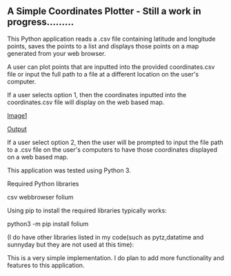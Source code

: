 ## A Simple Coordinates Plotter - Still a work in progress.........

This Python application reads a .csv file containing latitude and longitude points, saves the points to a list and displays those points on a map generated from your web browser.

A user can plot points that are inputted into the provided coordinates.csv file or input the full path to a file at a different location on the user's computer.


If a user selects option 1, then the coordinates inputted into the coordinates.csv file will display on the web based map.

[Image1](https://github.com/bwilliams4428/Python-Projects/blob/main/A%20Simple%20Coordinates%20Plotter/ThePlotter/option1.PNG)

[Output](https://github.com/bwilliams4428/Python-Projects/blob/main/A%20Simple%20Coordinates%20Plotter/ThePlotter/Capture1.PNG)


If a user select option 2, then the user will be prompted to input the file path to a .csv file on the user's computers to have those coordinates displayed on a web based map.






This application was tested using Python 3. 


Required Python libraries

csv
webbrowser
folium

Using pip to install the required libraries typically works:

python3 -m pip install folium

(I do have other libraries listed in my code(such as pytz,datatime and sunnyday but they are not used at this time):

This is a very simple implementation. I do plan to add more functionality and features to this application.
